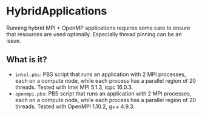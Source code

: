 # HybridApplications
Running hybrid MPI + OpenMP applications requires some care to ensure
that resources are used optimally.  Especially thread pinning can be
an issue.

## What is it?
* `intel.pbs`: PBS script that runs an application with 2 MPI processes,
    each on a compute node, while each process has a parallel region of
    20 threads.  Tested with Intel MPI 5.1.3, icpc 16.0.3.
* `openmpi.pbs`: PBS script that runs an application with 2 MPI processes,
    each on a compute node, while each process has a parallel region of
    20 threads.  Tested with OpenMPI 1.10.2, g++ 4.9.3.
